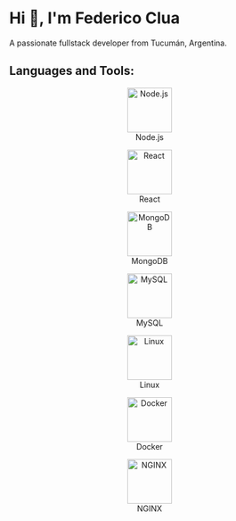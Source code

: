 # Hi 👋, I'm Federico Clua

A passionate fullstack developer from Tucumán, Argentina.

## Languages and Tools:

<p align="center">
  <img src="https://cdn.jsdelivr.net/gh/devicons/devicon/icons/nodejs/nodejs-original.svg" alt="Node.js" width="80" height="80"/>
  <br>Node.js
</p>
<p align="center">
  <img src="https://cdn.jsdelivr.net/gh/devicons/devicon/icons/react/react-original.svg" alt="React" width="80" height="80"/>
  <br>React
</p>
<p align="center">
  <img src="https://cdn.jsdelivr.net/gh/devicons/devicon/icons/mongodb/mongodb-original.svg" alt="MongoDB" width="80" height="80"/>
  <br>MongoDB
</p>
<p align="center">
  <img src="https://cdn.jsdelivr.net/gh/devicons/devicon/icons/mysql/mysql-original.svg" alt="MySQL" width="80" height="80"/>
  <br>MySQL
</p>
<p align="center">
  <img src="https://cdn.jsdelivr.net/gh/devicons/devicon/icons/linux/linux-original.svg" alt="Linux" width="80" height="80"/>
  <br>Linux
</p>
<p align="center">
  <img src="https://cdn.jsdelivr.net/gh/devicons/devicon/icons/docker/docker-original.svg" alt="Docker" width="80" height="80"/>
  <br>Docker
</p>
<p align="center">
  <img src="https://cdn.jsdelivr.net/gh/devicons/devicon/icons/nginx/nginx-original.svg" alt="NGINX" width="80" height="80"/>
  <br>NGINX
</p>

